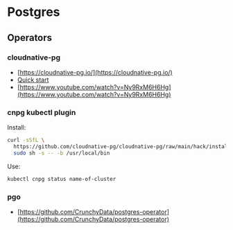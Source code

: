 # Postgres

## Operators
### cloudnative-pg
* [https://cloudnative-pg.io/](https://cloudnative-pg.io/)
* [Quick start](https://cloudnative-pg.io/documentation/1.22/quickstart/)
* [https://www.youtube.com/watch?v=Ny9RxM6H6Hg](https://www.youtube.com/watch?v=Ny9RxM6H6Hg)

### cnpg kubectl plugin
Install:
```sh
curl -sSfL \
  https://github.com/cloudnative-pg/cloudnative-pg/raw/main/hack/install-cnpg-plugin.sh | \
  sudo sh -s -- -b /usr/local/bin
```

Use:
```sh
kubectl cnpg status name-of-cluster
```

 

### pgo
* [https://github.com/CrunchyData/postgres-operator](https://github.com/CrunchyData/postgres-operator)
